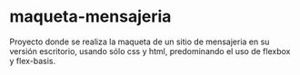 # maqueta-mensajeria
Proyecto donde se realiza la maqueta de un sitio de mensajeria en su versión escritorio, usando sólo css y html, predominando el uso de flexbox y flex-basis.
